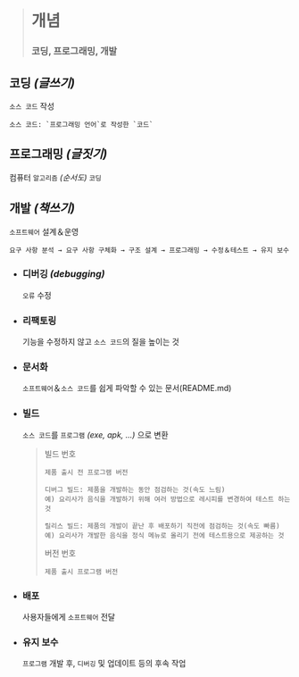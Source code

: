 ># 개념
>### 코딩, 프로그래밍, 개발

## 코딩 *(글쓰기)*
`소스 코드` 작성
```angular2html
소스 코드: `프로그래밍 언어`로 작성한 `코드`
```

## 프로그래밍 *(글짓기)*
컴퓨터 `알고리즘` *(순서도)* `코딩`

## 개발 *(책쓰기)*
`소프트웨어` 설계＆운영
```angular2html
요구 사항 분석 → 요구 사항 구체화 → 구조 설계 → 프로그래밍 → 수정＆테스트 → 유지 보수
```

+ ### 디버깅 *(debugging)*
  `오류` 수정

+ ### 리팩토링
  기능을 수정하지 않고 `소스 코드`의 질을 높이는 것

+ ### 문서화
  `소프트웨어`＆`소스 코드`를 쉽게 파악할 수 있는 문서(README.md)

+ ### 빌드
  `소스 코드`를 `프로그램` *(exe, apk, ...)* 으로 변환
  >빌드 번호
  >```
  >제품 출시 전 프로그램 버전
  >
  >디버그 빌드: 제품을 개발하는 동안 점검하는 것(속도 느림)
  >예) 요리사가 음식을 개발하기 위해 여러 방법으로 레시피를 변경하여 테스트 하는 것
  >
  >릴리스 빌드: 제품의 개발이 끝난 후 배포하기 직전에 점검하는 것(속도 빠름)
  >예) 요리사가 개발한 음식을 정식 메뉴로 올리기 전에 테스트용으로 제공하는 것
  >```
  >
  >버전 번호
  >```
  >제품 출시 프로그램 버전
  >```

+ ### 배포
  사용자들에게 `소프트웨어` 전달

+ ### 유지 보수 
  `프로그램` 개발 후, `디버깅` 및 업데이트 등의 후속 작업
